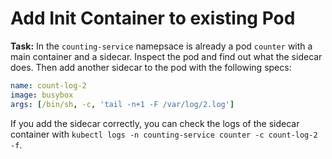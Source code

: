 # Add Init Container to existing Pod

**Task:** In the `counting-service` namepsace is already a pod `counter` with a main container and a sidecar. Inspect the pod and find out what the sidecar does. Then add another sidecar to the pod with the following specs:

```yaml
name: count-log-2
image: busybox
args: [/bin/sh, -c, 'tail -n+1 -F /var/log/2.log']
```

If you add the sidecar correctly, you can check the logs of the sidecar container with `kubectl logs -n counting-service counter -c count-log-2 -f`.